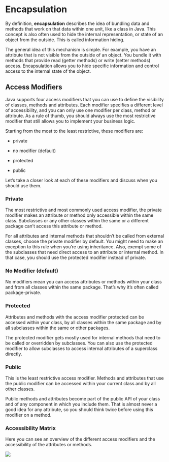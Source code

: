 # Encapsulation

By definition, **encapsulation** describes the idea of bundling 
data and methods that work on that data within one unit, like 
a class in Java. This concept is also often used to hide the 
internal representation, or state of an object from the outside. 
This is called information hiding.

The general idea of this mechanism is simple. For example, 
you have an attribute that is not visible from the outside of an 
object. You bundle it with methods that provide read (getter methods) 
or write (setter methods) access. Encapsulation allows you to hide specific 
information and control access to the internal state of the object.

## Access Modifiers

Java supports four access modifiers that you can use to define 
the visibility of classes, methods and attributes. Each modifier 
specifies a different level of accessibility, and you can only use 
one modifier per class, method or attribute. As a rule of thumb, 
you should always use the most restrictive modifier that still 
allows you to implement your business logic.

Starting from the most to the least restrictive, these modifiers are:

* private

* no modifier (default)

* protected

* public

Let’s take a closer look at each of these modifiers and discuss 
when you should use them.

### Private
The most restrictive and most commonly used access modifier, 
the private modifier makes an attribute or method only accessible 
within the same class. Subclasses or any other classes within the 
same or a different package can’t access this attribute or method.

For all attributes and internal methods that shouldn’t be called 
from external classes, choose the private modifier by default. 
You might need to make an exception to this rule when you’re 
using inheritance. Also, exempt some of the subclasses that need 
direct access to an attribute or internal method. In that case, 
you should use the protected modifier instead of private.

### No Modifier (default)
No modifiers mean you can access attributes or methods within 
your class and from all classes within the same package. That’s 
why it’s often called package-private.

### Protected
Attributes and methods with the access modifier protected 
can be accessed within your class, by all classes within the 
same package and by all subclasses within the same or other packages.

The protected modifier gets mostly used for internal methods that 
need to be called or overridden by subclasses. You can also use the 
protected modifier to allow subclasses to access internal attributes 
of a superclass directly.

### Public
This is the least restrictive access modifier. Methods and attributes 
that use the public modifier can be accessed within your current 
class and by all other classes.

Public methods and attributes become part of the public API of 
your class and of any component in which you include them. That 
is almost never a good idea for any attribute, so you should think 
twice before using this modifier on a method.

### Accessibility Matrix
Here you can see an overview of the different access modifiers 
and the accessibility of the attributes or methods.

<img src=https://stackify.com/wp-content/uploads/2017/11/word-image-20.png>